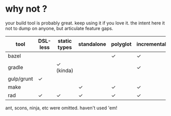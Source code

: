 # why not <my favorite build tool>?

your build tool is probably great.  keep using it if you love it.  the intent here it not to dump on anyone, but articulate feature gaps.

| tool       | DSL-less | static types | standalone | polyglot | incremental | debuggable | beautiful | dependency manager |
| ---------- | -------- | ------------ | ---------- | -------- | ----------- | ---------- | --------- | ------------------ |
| bazel      |          |              |            | ✓        | ✓           |            |           |                    |
| gradle     |          | ✓ (kinda)    |            |          | ✓           |            | ✓         | ✓                  |
| gulp/grunt | ✓        |              |            |          |             | ✓          | ✓         |                    |
| make       |          |              | ✓          | ✓        | ✓           |            |           |                    |
| rad        | ✓        | ✓            | ✓          | ✓        | ✓           | ✓          | ✓         |                    |

ant, scons, ninja, etc were omitted. haven't used 'em!
